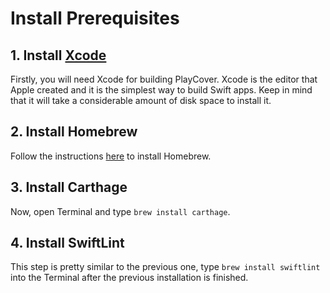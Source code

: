 # Install Prerequisites

## 1. Install [Xcode](https://apps.apple.com/us/app/xcode/id497799835)
Firstly, you will need Xcode for building PlayCover. Xcode is the editor that Apple created and it is the simplest way to build Swift apps. Keep in mind that it will take a considerable amount of disk space to install it. 

## 2. Install Homebrew
Follow the instructions [here](https://brew.sh) to install Homebrew. 

## 3. Install Carthage
Now, open Terminal and type `brew install carthage`. 

## 4. Install SwiftLint
This step is pretty similar to the previous one, type `brew install swiftlint` into the Terminal after the previous installation is finished. 